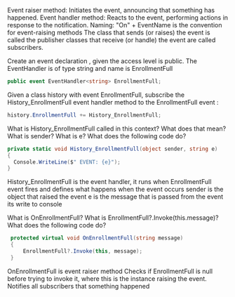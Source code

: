Event raiser method: Initiates the event, announcing that something has happened.
Event handler method: Reacts to the event, performing actions in response to the notification.
Naming: "On" + EventName is the convention for event-raising methods
The class that sends (or raises) the event is called the publisher
classes that receive (or handle) the event are called subscribers.

Create an event declaration , given the access level is public. The EventHandler is of type string and name is EnrollmentFull

```c#
public event EventHandler<string> EnrollmentFull;
```
Given a class history with event EnrollmentFull, subscribe the History_EnrollmentFull event handler method to the EnrollmentFull event :
```c#
history.EnrollmentFull += History_EnrollmentFull;
```
What is History_EnrollmentFull called in this context? What does that mean?
What is sender?
What is e?
What does the following code do?
```c#
private static void History_EnrollmentFull(object sender, string e)
{
  Console.WriteLine($" EVENT: {e}");
}
```
History_EnrollmentFull is the event handler, it runs when EnrollmentFull event fires and defines what happens when the event occurs
sender is the object that raised the event
e is the message that is passed from the event
its write to console

What is OnEnrollmentFull?
What is EnrollmentFull?.Invoke(this.message)?
What does the following code do?
```c#
 protected virtual void OnEnrollmentFull(string message)
 {
     EnrollmentFull?.Invoke(this, message);
 }
```
OnEnrollmentFull is event raiser method
Checks if EnrollmentFull is null before trying to invoke it, where this is the instance raising the event.
Notifies all subscribers that something happened
